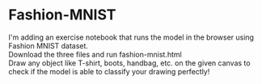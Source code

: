 # Fashion-MNIST
I'm adding an exercise notebook that runs the model in the browser using Fashion MNIST dataset.<br>
Download the three files and run fashion-mnist.html <br>
Draw any object like T-shirt, boots, handbag, etc. on the given canvas to check if the model is able to classify your drawing perfectly!
